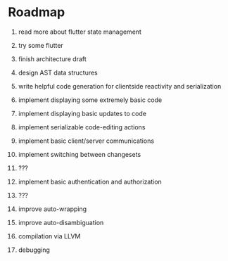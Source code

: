 # Roadmap

1. read more about flutter state management
1. try some flutter
1. finish architecture draft

1. design AST data structures
1. write helpful code generation for clientside reactivity and serialization
1. implement displaying some extremely basic code
1. implement displaying basic updates to code
1. implement serializable code-editing actions
1. implement basic client/server communications
1. implement switching between changesets
1. ???
1. implement basic authentication and authorization
1. ???

1. improve auto-wrapping
1. improve auto-disambiguation
1. compilation via LLVM
1. debugging
